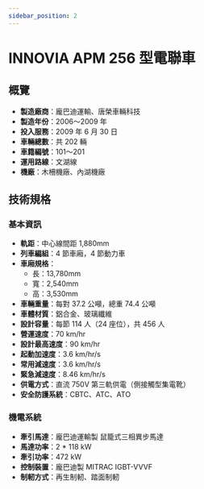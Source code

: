 ```yaml
---
sidebar_position: 2
---
```


# INNOVIA APM 256 型電聯車

## 概覽

- **製造廠商**：龐巴迪運輸、唐榮車輛科技
- **製造年份**：2006～2009 年
- **投入服務**：2009 年 6 月 30 日
- **車輛總數**：共 202 輛
- **車籍編號**：101～201
- **運用路線**：文湖線
- **機廠**：木柵機廠、內湖機廠

## 技術規格

### 基本資訊

- **軌距**：中心線間距 1,880mm
- **列車編組**：4 節車廂，4 節動力車
- **車廂規格**：
    - 長：13,780mm
    - 寬：2,540mm
    - 高：3,530mm
- **車輛重量**：每對 37.2 公噸，總重 74.4 公噸
- **車體材質**：鋁合金、玻璃纖維
- **設計容量**：每節 114 人（24 座位），共 456 人
- **營運速度**：70 km/hr
- **設計最高速度**：90 km/hr
- **起動加速度**：3.6 km/hr/s
- **常用減速度**：3.6 km/hr/s
- **緊急減速度**：8.46 km/hr/s
- **供電方式**：直流 750V 第三軌供電（側接觸型集電靴）
- **安全防護系統**：CBTC、ATC、ATO

### 機電系統

- **牽引馬達**：龐巴迪運輸製 鼠籠式三相異步馬達
- **馬達功率**：2 * 118 kW
- **牽引功率**：472 kW
- **控制裝置**：龐巴迪製 MITRAC IGBT-VVVF
- **制軔方式**：再生制軔、踏面制軔
